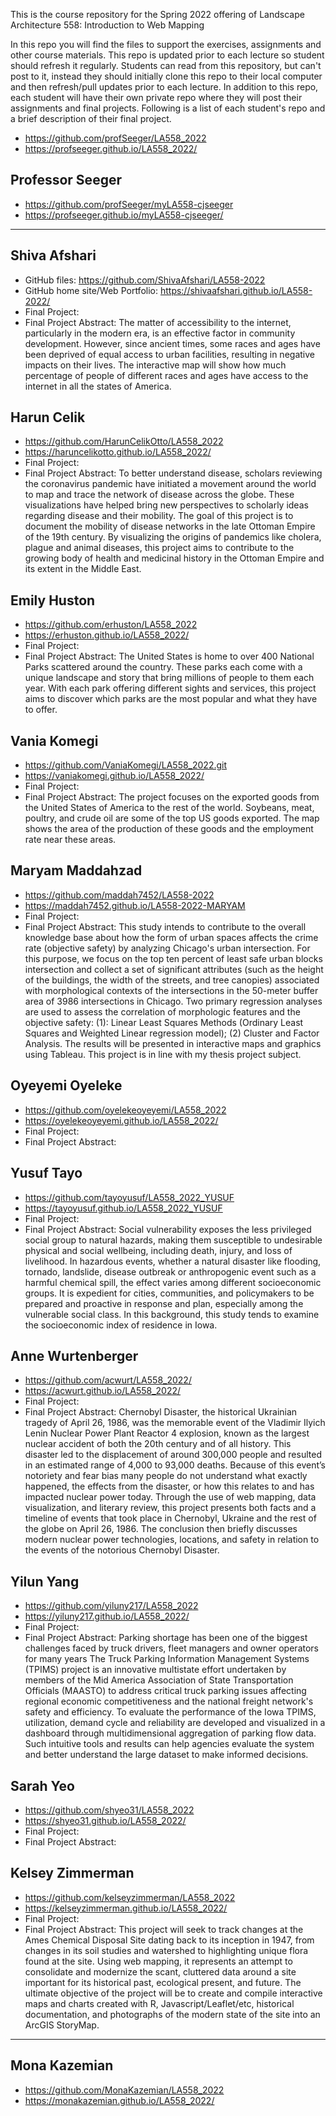 This is the course repository for the Spring 2022 offering of Landscape Architecture 558: Introduction to Web Mapping
  
In this repo you will find the files to support the exercises, assignments and other course materials. This repo is updated prior to each lecture so student should refresh it regularly. Students can read from this repository, but can't post to it, instead they 
should initially clone this repo to their local computer and then refresh/pull updates prior to each lecture. In addition to this repo, each student will have their own private repo where they will post their assignments and final projects. Following is a list of each student's repo and a brief description of their final project.

- https://github.com/profSeeger/LA558_2022
- https://profseeger.github.io/LA558_2022/

## Professor Seeger
- https://github.com/profSeeger/myLA558-cjseeger
- https://profseeger.github.io/myLA558-cjseeger/
---

## Shiva Afshari	
- GitHub files: https://github.com/ShivaAfshari/LA558-2022	
- GitHub home site/Web Portfolio: https://shivaafshari.github.io/LA558-2022/
- Final Project: 
- Final Project Abstract: The matter of accessibility to the internet, particularly in the modern era, is an effective factor in community development. However, since ancient times, some races and ages have been deprived of equal access to urban facilities, resulting in negative impacts on their lives. The interactive map will show how much percentage of people of different races and ages have access to the internet in all the states of America.


## Harun Celik	
 - https://github.com/HarunCelikOtto/LA558_2022	
 - https://haruncelikotto.github.io/LA558_2022/
 - Final Project: 
 - Final Project Abstract: To better understand disease, scholars reviewing the coronavirus pandemic have initiated a movement around the world to map and trace the network of disease across the globe. These visualizations have helped bring new perspectives to scholarly ideas regarding disease and their mobility. The goal of this project is to document the mobility of disease networks in the late Ottoman Empire of the 19th century. By visualizing the origins of pandemics like cholera, plague and animal diseases, this project aims to contribute to the growing body of health and medicinal history in the Ottoman Empire and its extent in the Middle East.

## Emily Huston	
- https://github.com/erhuston/LA558_2022	
- https://erhuston.github.io/LA558_2022/
- Final Project: 
- Final Project Abstract: The United States is home to over 400 National Parks scattered around the country. These parks each come with a unique landscape and story that bring millions of people to them each year. With each park offering different sights and services, this project aims to discover which parks are the most popular and what they have to offer.

## Vania Komegi	
- https://github.com/VaniaKomegi/LA558_2022.git
- https://vaniakomegi.github.io/LA558_2022/
- Final Project: 
- Final Project Abstract: The project focuses on the exported goods from the United States of America to the rest of the world. Soybeans, meat, poultry, and crude oil are some of the top US goods exported. The map shows the area of the production of these goods and the employment rate near these areas. 

## Maryam Maddahzad	
- https://github.com/maddah7452/LA558-2022
- https://maddah7452.github.io/LA558-2022-MARYAM
- Final Project: 
- Final Project Abstract: This study intends to contribute to the overall knowledge base about how the form of urban spaces affects the crime rate (objective safety) by analyzing Chicago's urban intersection. For this purpose, we focus on the top ten percent of least safe urban blocks intersection and collect a set of significant attributes (such as the height of the buildings, the width of the streets, and tree canopies) associated with morphological contexts of the intersections in the 50-meter buffer area of 3986 intersections in Chicago. Two primary regression analyses are used to assess the correlation of morphologic features and the objective safety: (1): Linear Least Squares Methods (Ordinary Least Squares and Weighted Linear regression model); (2) Cluster and Factor Analysis. The results will be presented in interactive maps and graphics using Tableau.
This project is in line with my thesis project subject.

## Oyeyemi Oyeleke	
- https://github.com/oyelekeoyeyemi/LA558_2022	
- https://oyelekeoyeyemi.github.io/LA558_2022/
- Final Project: 
- Final Project Abstract: 

## Yusuf Tayo	
- https://github.com/tayoyusuf/LA558_2022_YUSUF
- https://tayoyusuf.github.io/LA558_2022_YUSUF
- Final Project: 
- Final Project Abstract: Social vulnerability exposes the less privileged social group to natural hazards, making them susceptible to undesirable physical and social wellbeing, including death, injury, and loss of livelihood. In hazardous events, whether a natural disaster like flooding, tornado, landslide, disease outbreak or anthropogenic event such as a harmful chemical spill, the effect varies among different socioeconomic groups. It is expedient for cities, communities, and policymakers to be prepared and proactive in response and plan, especially among the vulnerable social class. In this background, this study tends to examine the socioeconomic index of residence in Iowa.

## Anne Wurtenberger	
- https://github.com/acwurt/LA558_2022/	
- https://acwurt.github.io/LA558_2022/
- Final Project: 
- Final Project Abstract: Chernobyl Disaster, the historical Ukrainian tragedy of April 26, 1986, was the memorable event of the Vladimir Ilyich Lenin Nuclear Power Plant Reactor 4 explosion, known as the largest nuclear accident of both the 20th century and of all history. This disaster led to the displacement of around 300,000 people and resulted in an estimated range of 4,000 to 93,000 deaths. Because of this event’s notoriety and fear bias many people do not understand what exactly happened, the effects from the disaster, or how this relates to and has impacted nuclear power today. Through the use of web mapping, data visualization, and literary review, this project presents both facts and a timeline of events that took place in Chernobyl, Ukraine and the rest of the globe on April 26, 1986. The conclusion then briefly discusses modern nuclear power technologies, locations, and safety in relation to the events of the notorious Chernobyl Disaster.

## Yilun Yang	
- https://github.com/yiluny217/LA558_2022
- https://yiluny217.github.io/LA558_2022/
- Final Project: 
- Final Project Abstract: Parking shortage has been one of the biggest challenges faced by truck drivers, fleet managers and owner operators for many years The Truck Parking Information Management Systems (TPIMS) project is an innovative multistate effort undertaken by members of the Mid America Association of State Transportation Officials (MAASTO) to address critical truck parking issues affecting regional economic competitiveness and the national freight network's safety and efficiency. To evaluate the performance of the Iowa TPIMS, utilization, demand cycle and reliability are developed and visualized in a dashboard through multidimensional aggregation of parking flow data. Such intuitive tools and results can help agencies evaluate the system and better understand the large dataset to make informed decisions.

## Sarah Yeo	
- https://github.com/shyeo31/LA558_2022	
- https://shyeo31.github.io/LA558_2022/
- Final Project: 
- Final Project Abstract: 

## Kelsey Zimmerman	
- https://github.com/kelseyzimmerman/LA558_2022	
- https://kelseyzimmerman.github.io/LA558_2022/
- Final Project: 
- Final Project Abstract: This project will seek to track changes at the Ames Chemical Disposal Site dating back to its inception in 1947, from changes in its soil studies and watershed to highlighting unique flora found at the site. Using web mapping, it represents an attempt to consolidate and modernize the scant, cluttered data around a site important for its historical past, ecological present, and future. The ultimate objective of the project will be to create and compile interactive maps and charts created with R, Javascript/Leaflet/etc, historical documentation, and photographs of the modern state of the site into an ArcGIS StoryMap.




---


## Mona Kazemian	
- https://github.com/MonaKazemian/LA558_2022	
- https://monakazemian.github.io/LA558_2022/
